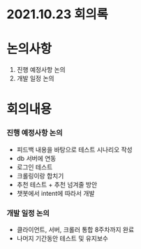 # 2021.10.23 회의록

# 논의사항

1. 진행 예정사항 논의
2. 개발 일정 논의

# 회의내용

### 진행 예정사항 논의
- 피드백 내용을 바탕으로 테스트 시나리오 작성
- db 서버에 연동
- 로그인 테스트 
- 크롤링이랑 합치기
- 추천 테스트 + 추천 넘겨줄 방안
- 챗봇에서 intent에 따라서 개발

### 개발 일정 논의
- 클라이언트, 서버, 크롤러 통합 8주차까지 완료
- 나머지 기간동안 테스트 및 유지보수
